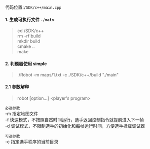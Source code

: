 
代码位置:`/SDK/c++/main.cpp`

#### 1. 生成可执行文件 `./main`
>cd /SDK/c++  
>rm -rf build  
>mkdir build  
>cmake ..  
>make

#### 2. 判题器使用 simple
> ./Robot -m maps/1.txt -c ./SDK/c++/build "./main"

#### 2.1 参数解释

> robot [option...] <player's program>

`必选参数`  
-m 指定地图文件  
-f 快速模式，不按照自然时间运行，选手返回控制指令就提前进入下一帧  
-d 调试模式，不限制选手的初始化和每帧运行时间，方便选手挂载调试器

`可选参数`  
-c 指定选手程序的当前目录
